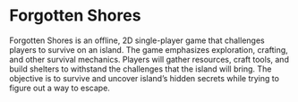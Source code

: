 # Forgotten Shores

Forgotten Shores is an offline, 2D single-player game that challenges players to survive on an island. The game emphasizes exploration, crafting, and other survival mechanics. Players will gather resources, craft tools, and build shelters to withstand the challenges that the island will bring. The objective is to survive and uncover island’s hidden secrets while trying to figure out a way to escape.

